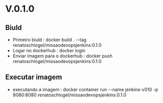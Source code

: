 # V.0.1.0

## Biuld
* Primeiro biuld                 : docker build . --tag renatoschlogel/missaodevopsjenkins:0.1.0
* Logar no dockerhub             : docker login
* Enviar imagem para o dockerhub : docker push renatoschlogel/missaodevopsjenkins:0.1.0

## Executar imagem
* executando a imagem
   : docker container run --name jenkins-v010 -p 8080:8080 renatoschlogel/missaodevopsjenkins:0.1.0